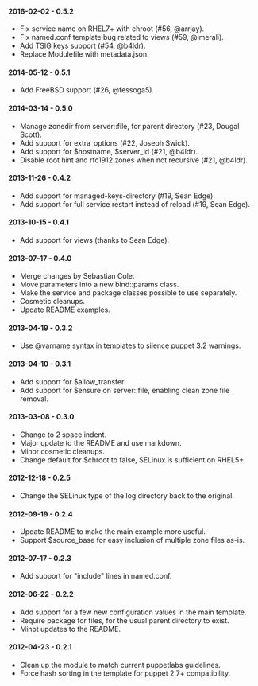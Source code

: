 #### 2016-02-02 - 0.5.2
* Fix service name on RHEL7+ with chroot (#56, @arrjay).
* Fix named.conf template bug related to views (#59, @imerali).
* Add TSIG keys support (#54, @b4ldr).
* Replace Modulefile with metadata.json.

#### 2014-05-12 - 0.5.1
* Add FreeBSD support (#26, @fessoga5).

#### 2014-03-14 - 0.5.0
* Manage zonedir from server::file, for parent directory (#23, Dougal Scott).
* Add support for extra_options (#22, Joseph Swick).
* Add support for $hostname, $server_id (#21, @b4ldr).
* Disable root hint and rfc1912 zones when not recursive (#21, @b4ldr).

#### 2013-11-26 - 0.4.2
* Add support for managed-keys-directory (#19, Sean Edge).
* Add support for full service restart instead of reload (#19, Sean Edge).

#### 2013-10-15 - 0.4.1
* Add support for views (thanks to Sean Edge).

#### 2013-07-17 - 0.4.0
* Merge changes by Sebastian Cole.
* Move parameters into a new bind::params class.
* Make the service and package classes possible to use separately.
* Cosmetic cleanups.
* Update README examples.

#### 2013-04-19 - 0.3.2
* Use @varname syntax in templates to silence puppet 3.2 warnings.

#### 2013-04-10 - 0.3.1
* Add support for $allow_transfer.
* Add support for $ensure on server::file, enabling clean zone file removal.

#### 2013-03-08 - 0.3.0
* Change to 2 space indent.
* Major update to the README and use markdown.
* Minor cosmetic cleanups.
* Change default for $chroot to false, SELinux is sufficient on RHEL5+.

#### 2012-12-18 - 0.2.5
* Change the SELinux type of the log directory back to the original.

#### 2012-09-19 - 0.2.4
* Update README to make the main example more useful.
* Support $source_base for easy inclusion of multiple zone files as-is.

#### 2012-07-17 - 0.2.3
* Add support for "include" lines in named.conf.

#### 2012-06-22 - 0.2.2
* Add support for a few new configuration values in the main template.
* Require package for files, for the usual parent directory to exist.
* Minot updates to the README.

#### 2012-04-23 - 0.2.1
* Clean up the module to match current puppetlabs guidelines.
* Force hash sorting in the template for puppet 2.7+ compatibility.

